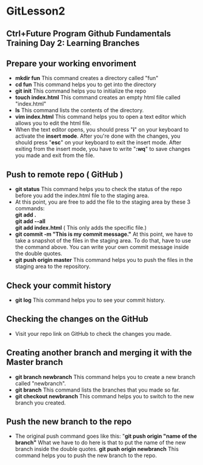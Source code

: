 # GitLesson2
## Ctrl+Future Program Github Fundamentals Training Day 2: Learning Branches
## Prepare your working envoriment
- **mkdir fun** This command creates a directory called "fun"
- **cd fun** This command helps you to get into the directory
- **git init** This command helps you to initialize the repo
- **touch index.html** This command creates an empty html file called "index.html"
- **ls** This command lists the contents of the directory.
- **vim index.html** This command helps you to open a text editor which allows you to edit the html file.
- When the text editor opens, you should press "**i**" on your keyboard to activate the **insert mode**. After you're done with the changes, you should press "**esc**" on your keyboard to exit the insert mode. After exiting from the insert mode, you have to write "**:wq**" to save changes you made and exit from the file.
## Push to remote repo ( GitHub )
- **git status** This command helps you to check the status of the repo before you add the index.html file to the staging area.
- At this point, you are free to add the file to the staging area by these 3 commands:  
  **git add .**  
  **git add --all**  
  **git add index.html**  ( This only adds the specific file.)
- **git commit -m "This is my commit message."** At this point, we have to take a snapshot of the files in the staging area. To do that, have to use the command above. You can write your own commit message inside the double quotes.
- **git push origin master** This command helps you to push the files in the staging area to the repository.
## Check your commit history  
- **git log** This command helps you to see your commit history.  
## Checking the changes on the GitHub  
- Visit your repo link on GitHub to check the changes you made.
## Creating another branch and merging it with the Master branch  
- **git branch newbranch** This command helps you to create a new branch called "newbranch".
- **git branch** This command lists the branches that you made so far.
- **git checkout newbranch** This command helps you to switch to the new branch you created.
## Push the new branch to the repo  
- The original push command goes like this: "**git push origin "name of the branch"**
  What we have to do here is that to put the name of the new branch inside the double quotes.
  **git push origin newbranch** This command helps you to push the new branch to the repo.

 
